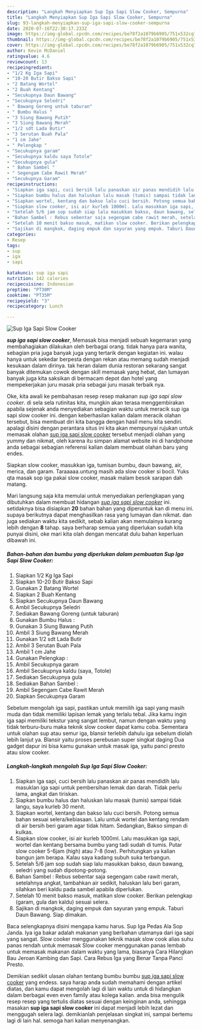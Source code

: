 ```yaml
---
description: "Langkah Menyiapkan Sup Iga Sapi Slow Cooker, Sempurna"
title: "Langkah Menyiapkan Sup Iga Sapi Slow Cooker, Sempurna"
slug: 93-langkah-menyiapkan-sup-iga-sapi-slow-cooker-sempurna
date: 2020-07-16T22:30:17.233Z
image: https://img-global.cpcdn.com/recipes/be78f2a1079b6905/751x532cq70/sup-iga-sapi-slow-cooker-foto-resep-utama.jpg
thumbnail: https://img-global.cpcdn.com/recipes/be78f2a1079b6905/751x532cq70/sup-iga-sapi-slow-cooker-foto-resep-utama.jpg
cover: https://img-global.cpcdn.com/recipes/be78f2a1079b6905/751x532cq70/sup-iga-sapi-slow-cooker-foto-resep-utama.jpg
author: Kevin McDaniel
ratingvalue: 4.6
reviewcount: 13
recipeingredient:
- "1/2 Kg Iga Sapi"
- "10-20 Butir Bakso Sapi"
- "2 Batang Wortel"
- "2 Buah Kentang"
- "Secukupnya Daun Bawang"
- "Secukupnya Seledri"
- " Bawang Goreng untuk taburan"
- " Bumbu Halus "
- "3 Siung Bawang Putih"
- "3 Siung Bawang Merah"
- "1/2 sdt Lada Butir"
- "3 Serutan Buah Pala"
- "1 cm Jahe"
- " Pelengkap "
- "Secukupnya garam"
- "Secukupnya kaldu saya Totole"
- "Secukupnya gula"
- " Bahan Sambel "
- " Segengam Cabe Rawit Merah"
- "Secukupnya Garam"
recipeinstructions:
- "Siapkan iga sapi, cuci bersih lalu panaskan air panas mendidih lalu masuklan iga sapi untuk pembersihan lemak dan darah. Tidak perlu lama, angkat dan tiriskan."
- "Siapkan bumbu halus dan haluskan lalu masak (tumis) sampai tidak langu, saya kurleb 30 menit."
- "Siapkan wortel, kentang dan bakso lalu cuci bersih. Potong semua bahan sesuai selera/kebiasaan. Lalu untuk wortel dan kentang rendam di air bersih beri garam agar tidak hitam. Sedangkan, Bakso simpan di kulkas."
- "Siapkan slow cooker, isi air kurleb 1000ml. Lalu masukkan iga sapi, wortel dan kentang bersama bumbu yang tadi sudah di tumis. Putar slow cooker 5-6jam (high) atau 7-8 (low). Perhitungkan ya kalian bangun jam berapa. Kalau saya kadang subuh suka terbangun."
- "Setelah 5/6 jam sop sudah siap lalu masukkan bakso, daun bawang, seledri yang sudah dipotong-potong."
- "Bahan Sambel : Rebus sebentar saja segengam cabe rawit merah, setelahnya angkat, tambahkan air sedikit, haluskan lalu beri garam, silahkan beri kaldu pada sambel apabila diperlukan."
- "Setelah 10 menit bakso masuk, matikan slow cooker. Berikan pelengkap (garam, gula dan kaldu) sesuai selera."
- "Sajikan di mangkok, daging empuk dan sayuran yang empuk. Taburi Daun Bawang. Siap dimakan."
categories:
- Resep
tags:
- sup
- iga
- sapi

katakunci: sup iga sapi 
nutrition: 142 calories
recipecuisine: Indonesian
preptime: "PT30M"
cooktime: "PT35M"
recipeyield: "3"
recipecategory: Lunch

---
```



![Sup Iga Sapi Slow Cooker](https://img-global.cpcdn.com/recipes/be78f2a1079b6905/751x532cq70/sup-iga-sapi-slow-cooker-foto-resep-utama.jpg)

<b><i>sup iga sapi slow cooker</i></b>, Memasak bisa menjadi sebuah kegemaran yang membahagiakan dilakukan oleh berbagai orang. tidak hanya para wanita, sebagian pria juga banyak juga yang tertarik dengan kegiatan ini. walau hanya untuk sekedar berpesta dengan rekan atau memang sudah menjadi kesukaan dalam dirinya. tak heran dalam dunia restoran sekarang sangat banyak ditemukan cowok dengan skill memasak yang hebat, dan lumayan banyak juga kita saksikan di bermacam depot dan hotel yang mempekerjakan juru masak pria sebagai juru masak terbaik nya.

Oke, kita awali ke pembahasan resep resep makanan <i>sup iga sapi slow cooker</i>. di sela sela rutinitas kita, mungkin akan terasa menggembirakan apabila sejenak anda menyediakan sebagian waktu untuk meracik sup iga sapi slow cooker ini. dengan keberhasilan kalian dalam meracik olahan tersebut, bisa membuat diri kita bangga dengan hasil menu kita sendiri. apalagi disini dengan perantara situs ini kita akan mempunyai rujukan untuk memasak olahan <u>sup iga sapi slow cooker</u> tersebut menjadi olahan yang yummy dan nikmat, oleh karena itu simpan alamat website ini di handphone anda sebagai sebagian referensi kalian dalam membuat olahan baru yang endes.

Siapkan slow cooker, masukkan iga, tumisan bumbu, daun bawang, air, merica, dan garam. Taraaaaa.untung masih ada slow cooker si bocil. Yuks qta masak sop iga pakai slow cooker, masak malam besok sarapan dah matang.


Mari langsung saja kita memulai untuk menyediakan perlengkapan yang dibutuhkan dalam membuat hidangan <u><i>sup iga sapi slow cooker</i></u> ini. setidaknya bisa disiapkan <b>20</b> bahan bahan yang diperuntuk kan di menu ini. supaya berikutnya dapat menghasilkan rasa yang lumayan dan nikmat. dan juga sediakan waktu kita sedikit, sebab kalian akan memulainya kurang lebih dengan <b>8</b> tahap. saya berharap semua yang diperlukan sudah kita punyai disini, oke mari kita olah dengan mencatat dulu bahan keperluan dibawah ini.

<!--inarticleads1-->

##### Bahan-bahan dan bumbu yang diperlukan dalam pembuatan Sup Iga Sapi Slow Cooker:

1. Siapkan 1/2 Kg Iga Sapi
1. Siapkan 10-20 Butir Bakso Sapi
1. Gunakan 2 Batang Wortel
1. Siapkan 2 Buah Kentang
1. Siapkan Secukupnya Daun Bawang
1. Ambil Secukupnya Seledri
1. Sediakan  Bawang Goreng (untuk taburan)
1. Gunakan  Bumbu Halus :
1. Gunakan 3 Siung Bawang Putih
1. Ambil 3 Siung Bawang Merah
1. Gunakan 1/2 sdt Lada Butir
1. Ambil 3 Serutan Buah Pala
1. Ambil 1 cm Jahe
1. Gunakan  Pelengkap :
1. Ambil Secukupnya garam
1. Ambil Secukupnya kaldu (saya, Totole)
1. Sediakan Secukupnya gula
1. Sediakan  Bahan Sambel :
1. Ambil  Segengam Cabe Rawit Merah
1. Siapkan Secukupnya Garam


Sebelum mengolah iga sapi, pastikan untuk memilih iga sapi yang masih muda dan tidak memiliki lapisan lemak yang terlalu tebal. Jika kamu ingin iga sapi memiliki tekstur yang sangat lembut, namun dengan waktu yang tidak terburu-buru maka teknik slow cooker dapat kamu coba. Sementara untuk olahan sup atau semur iga, blansir terlebih dahulu iga sebelum diolah lebih lanjut ya. Blansir yaitu proses perebusan super singkat daging Dua gadget dapur ini bisa kamu gunakan untuk masak iga, yaitu panci presto atau slow cooker. 

<!--inarticleads2-->

##### Langkah-langkah mengolah Sup Iga Sapi Slow Cooker:

1. Siapkan iga sapi, cuci bersih lalu panaskan air panas mendidih lalu masuklan iga sapi untuk pembersihan lemak dan darah. Tidak perlu lama, angkat dan tiriskan.
1. Siapkan bumbu halus dan haluskan lalu masak (tumis) sampai tidak langu, saya kurleb 30 menit.
1. Siapkan wortel, kentang dan bakso lalu cuci bersih. Potong semua bahan sesuai selera/kebiasaan. Lalu untuk wortel dan kentang rendam di air bersih beri garam agar tidak hitam. Sedangkan, Bakso simpan di kulkas.
1. Siapkan slow cooker, isi air kurleb 1000ml. Lalu masukkan iga sapi, wortel dan kentang bersama bumbu yang tadi sudah di tumis. Putar slow cooker 5-6jam (high) atau 7-8 (low). Perhitungkan ya kalian bangun jam berapa. Kalau saya kadang subuh suka terbangun.
1. Setelah 5/6 jam sop sudah siap lalu masukkan bakso, daun bawang, seledri yang sudah dipotong-potong.
1. Bahan Sambel : Rebus sebentar saja segengam cabe rawit merah, setelahnya angkat, tambahkan air sedikit, haluskan lalu beri garam, silahkan beri kaldu pada sambel apabila diperlukan.
1. Setelah 10 menit bakso masuk, matikan slow cooker. Berikan pelengkap (garam, gula dan kaldu) sesuai selera.
1. Sajikan di mangkok, daging empuk dan sayuran yang empuk. Taburi Daun Bawang. Siap dimakan.


Baca selengkapnya disini mengapa kamu harus. Sup Iga Pedas Ala Sop Janda. Iya iga bakar adalah makanan yang berbahan utamanya dari iga sapi yang sangat. Slow cooker menggunakan teknik masak slow cook alias suhu panas rendah untuk memasak Slow cooker menggunakan panas lembab untuk memasak makanan dalam waktu yang lama, biasanya Cara Hilangkan Bau Jeroan Kambing dan Sapi. Cara Rebus Iga yang Benar Tanpa Panci Presto. 

Demikian sedikit ulasan olahan tentang bumbu bumbu <u>sup iga sapi slow cooker</u> yang endess. saya harap anda sudah memahami dengan artikel diatas, dan kamu dapat mengolah lagi di lain waktu untuk di hidangkan dalam berbagai even even family atau kolega kalian. anda bisa mengulik resep resep yang tertulis diatas sesuai dengan keinginan anda, sehingga masakan <b>sup iga sapi slow cooker</b> ini dapat menjadi lebih lezat dan menggugah selera lagi. demikianlah penjelasan singkat ini, sampai bertemu lagi di lain hal. semoga hari kalian menyenangkan.
